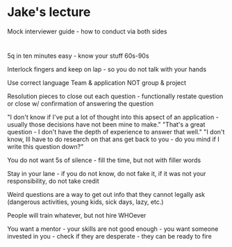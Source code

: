 #   Jake's lecture
Mock interviewer guide - how to conduct via both sides
#
5q in ten minutes easy - know your stuff
60s-90s

Interlock fingers and keep on lap - so you do not talk with your hands

Use correct language
Team & application NOT group & project

Resolution pieces to close out each question
    - functionally restate question or close w/ confirmation of answering the question

"I don't know if I've put a lot of thought into this apsect of an application - usually those decisions have not been mine to make."
"That's a great question - I don't have the depth of experience to answer that well."
"I don't know, Ill have to do research on that ans get back to you - do you mind if I write this question down?"

You do not want 5s of silence - fill the time, but not with filler words

Stay in your lane - if you do not know, do not fake it, if it was not your responsibility, do not take credit

Weird questions are a way to get out info that they cannot legally ask (dangerous activities, young kids, sick days, lazy, etc.)

People will train whatever, but not hire WHOever

You want a mentor
    - your skills are not good enough
    - you want someone invested in you
    - check if they are desperate - they can be ready to fire
    